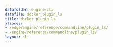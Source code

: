 ```yaml
---
datafolder: engine-cli
datafile: docker_plugin_ls
title: docker plugin ls
aliases:
- /edge/engine/reference/commandline/plugin_ls/
- /engine/reference/commandline/plugin_ls/
layout: cli
---
```


<!--
This page is automatically generated from Docker's source code. If you want to
suggest a change to the text that appears here, open a ticket or pull request
in the source repository on GitHub:

https://github.com/docker/cli
-->
